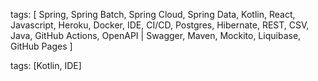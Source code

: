 tags: [
Spring,
Spring Batch,
Spring Cloud,
Spring Data, 
Kotlin, 
React, 
Javascript, 
Heroku, 
Docker, 
IDE, 
CI/CD, 
Postgres,
Hibernate, 
REST, 
CSV, 
Java, 
GitHub Actions, 
OpenAPI | Swagger, 
Maven, Mockito, 
Liquibase, 
GitHub Pages
]

tags: [Kotlin, IDE]
